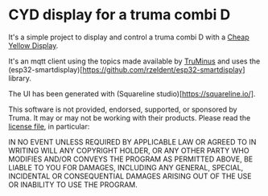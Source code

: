 # CYD display for a truma combi D

It's a simple project to display and control a truma combi D with a [Cheap
Yellow Display](https://github.com/witnessmenow/ESP32-Cheap-Yellow-Display).

It's an mqtt client using the topics made available by
[TruMinus](https://github.com/olivluca/TruMinus) and uses the
(esp32-smartdisplay)[https://github.com/rzeldent/esp32-smartdisplay]
library.

The UI has been generated with (Squareline studio)[https://squareline.io/].

This software is not provided, endorsed, supported, or sponsored by Truma. It may or may not be working with their products. 
Please read the [license file](LICENSE), in particular:

IN NO EVENT UNLESS REQUIRED BY APPLICABLE LAW OR AGREED TO IN WRITING WILL ANY COPYRIGHT HOLDER,
OR ANY OTHER PARTY WHO MODIFIES AND/OR CONVEYS THE PROGRAM AS PERMITTED ABOVE, BE LIABLE TO YOU FOR DAMAGES,
INCLUDING ANY GENERAL, SPECIAL, INCIDENTAL OR CONSEQUENTIAL DAMAGES ARISING OUT OF THE USE OR INABILITY TO
USE THE PROGRAM.
